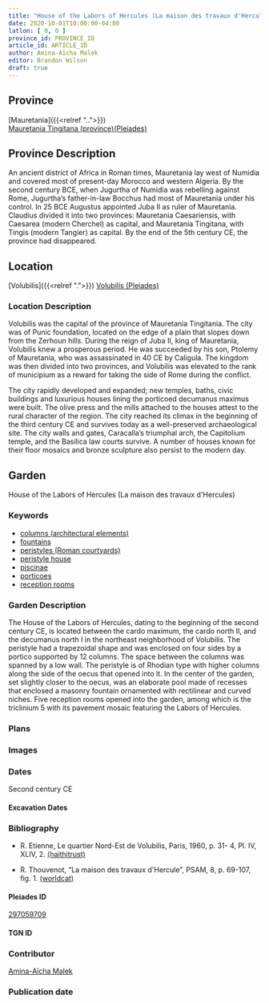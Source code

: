 ```yaml
---
title: "House of the Labors of Hercules (La maison des travaux d'Hercules)"
date: 2020-10-01T10:00:00-04:00
latlon: [ 0, 0 ]
province_id: PROVINCE_ID
article_id: ARTICLE_ID
author: Amina-Aïcha Malek
editor: Brandon Wilson
draft: true
---
```


## Province

[Mauretania]({{<relref "..">}}) \
[Mauretania Tingitana (province)(Pleiades)](https://pleiades.stoa.org/places/981533)

## Province Description

An ancient district of Africa in Roman times, Mauretania lay west of Numidia and covered most of present-day Morocco and western Algeria. By the second century BCE, when Jugurtha of Numidia was rebelling against Rome, Jugurtha’s father-in-law Bocchus had most of Mauretania under his control. In 25 BCE Augustus appointed Juba II as ruler of Mauretania. Claudius divided it into two provinces: Mauretania Caesariensis, with Caesarea (modern Cherchel) as capital, and Mauretania Tingitana, with Tingis (modern Tangier) as capital. By the end of the 5th century CE, the province had disappeared.

## Location

[Volubilis]({{<relref ".">}})
[Volubilis (Pleiades)](https://pleiades.stoa.org/places/275740)

### Location Description

Volubilis was the capital of the province of Mauretania Tingitania. The city was of Punic foundation, located on the edge of a plain that slopes down from the Zerhoun hills. During the reign of Juba II, king of Mauretania, Volubilis knew a prosperous period. He was succeeded by his son, Ptolemy of Mauretania, who was assassinated in 40 CE by Caligula. The kingdom was then divided into two provinces, and Volubilis was elevated to the rank of municipium as a reward for taking the side of Rome during the conflict.

The city rapidly developed and expanded; new temples, baths, civic buildings and luxurious houses lining the porticoed decumanus maximus were built. The olive press and the mills attached to the houses attest to the rural character of the region. The city reached its climax in the beginning of the third century CE and survives today as a well-preserved archaeological site. The city walls and gates, Caracalla’s triumphal arch, the Capitolium temple, and the Basilica law courts survive. A number of houses known for their floor mosaics and bronze sculpture also persist to the modern day.

<!--## Sublocation-->

<!--### Sublocation Description-->

## Garden

House of the Labors of Hercules (La maison des travaux d'Hercules)

### Keywords

- [columns (architectural elements)](http://vocab.getty.edu/page/aat/300001571)
- [fountains](http://vocab.getty.edu/page/aat/300006179)
- [peristyles (Roman courtyards)](http://vocab.getty.edu/page/aat/300080971)
- [peristyle house](http://vocab.getty.edu/page/aat/300005452)
- [piscinae](http://vocab.getty.edu/page/aat/300375619)
- [porticoes](http://vocab.getty.edu/page/aat/300004145)
- [reception rooms](http://vocab.getty.edu/page/aat/300077176)

### Garden Description

The House of the Labors of Hercules, dating to the beginning of the second century CE, is located between the cardo maximum, the cardo north II, and the decumanus north I in the northeast neighborhood of Volubilis. The peristyle had a trapezoidal shape and was enclosed on four sides by a portico supported by 12 columns. The space between the columns was spanned by a low wall.  The peristyle is of Rhodian type with higher columns along the side of the oecus that opened into it. In the center of the garden, set slightly closer to the oecus, was an elaborate pool made of recesses that enclosed a masonry fountain ornamented with rectilinear and curved niches. Five reception rooms opened into the garden, among which is the triclinium 5 with its pavement mosaic featuring the Labors of Hercules.

### Plans
<!--Plan View Image Missing-->
<!-- {{< figure src="../images/IMAGEMISSING" alt="Plan of the House of the Labors of Hercules" title="Fig. 1: Plan of the House of the Labors of Hercules (Rights Statement)">}} -->

### Images

### Dates

Second century CE

#### Excavation Dates

### Bibliography

* R. Etienne, Le quartier Nord-Est de Volubilis, Paris, 1960, p. 31- 4, Pl. IV, XLIV, 2. [(haithitrust)](https://catalog.hathitrust.org/Record/001605508)

* R. Thouvenot, “La maison des travaux d'Hercule”, PSAM, 8, p. 69-107, fig. 1. [(worldcat)](http://www.worldcat.org/oclc/458298683)

#### Pleiades ID

[297059709](https://pleiades.stoa.org/places/297059709)

#### TGN ID

### Contributor

[Amina-Aïcha Malek](http://worldcat.org/identities/lccn-n2012075871/)

### Publication date

<!--07 July 2020-->

<!--### Related articles-->

<!-- Links to other related articles. Leave blank for now -->